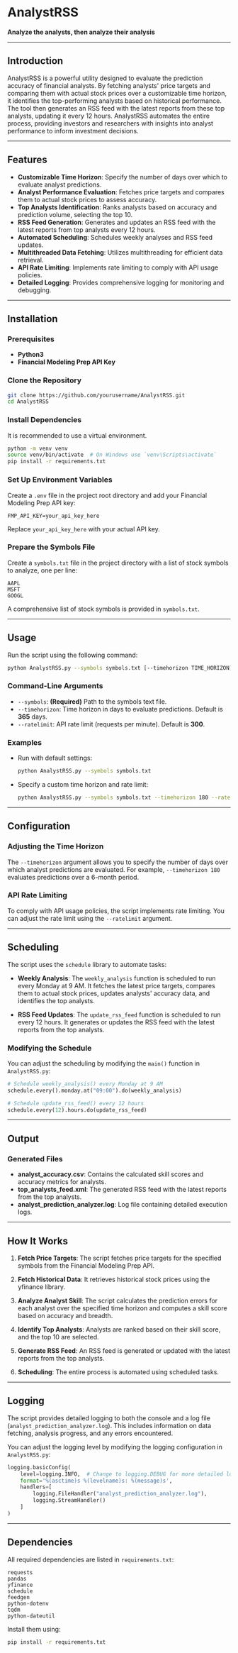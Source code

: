 # AnalystRSS

**Analyze the analysts, then analyze their analysis**

---

## Introduction

AnalystRSS is a powerful utility designed to evaluate the prediction accuracy of financial analysts. By fetching analysts' price targets and comparing them with actual stock prices over a customizable time horizon, it identifies the top-performing analysts based on historical performance. The tool then generates an RSS feed with the latest reports from these top analysts, updating it every 12 hours. AnalystRSS automates the entire process, providing investors and researchers with insights into analyst performance to inform investment decisions.

---

## Features

- **Customizable Time Horizon**: Specify the number of days over which to evaluate analyst predictions.
- **Analyst Performance Evaluation**: Fetches price targets and compares them to actual stock prices to assess accuracy.
- **Top Analysts Identification**: Ranks analysts based on accuracy and prediction volume, selecting the top 10.
- **RSS Feed Generation**: Generates and updates an RSS feed with the latest reports from top analysts every 12 hours.
- **Automated Scheduling**: Schedules weekly analyses and RSS feed updates.
- **Multithreaded Data Fetching**: Utilizes multithreading for efficient data retrieval.
- **API Rate Limiting**: Implements rate limiting to comply with API usage policies.
- **Detailed Logging**: Provides comprehensive logging for monitoring and debugging.

---

## Installation

### Prerequisites

- **Python3**
- **Financial Modeling Prep API Key**

### Clone the Repository

```bash
git clone https://github.com/yourusername/AnalystRSS.git
cd AnalystRSS
```

### Install Dependencies

It is recommended to use a virtual environment.

```bash
python -m venv venv
source venv/bin/activate  # On Windows use `venv\Scripts\activate`
pip install -r requirements.txt
```

### Set Up Environment Variables

Create a `.env` file in the project root directory and add your Financial Modeling Prep API key:

```
FMP_API_KEY=your_api_key_here
```

Replace `your_api_key_here` with your actual API key.

### Prepare the Symbols File

Create a `symbols.txt` file in the project directory with a list of stock symbols to analyze, one per line:

```
AAPL
MSFT
GOOGL
```

A comprehensive list of stock symbols is provided in `symbols.txt`.

---

## Usage

Run the script using the following command:

```bash
python AnalystRSS.py --symbols symbols.txt [--timehorizon TIME_HORIZON] [--ratelimit RATE_LIMIT]
```

### Command-Line Arguments

- `--symbols`: **(Required)** Path to the symbols text file.
- `--timehorizon`: Time horizon in days to evaluate predictions. Default is **365** days.
- `--ratelimit`: API rate limit (requests per minute). Default is **300**.

### Examples

- Run with default settings:

  ```bash
  python AnalystRSS.py --symbols symbols.txt
  ```

- Specify a custom time horizon and rate limit:

  ```bash
  python AnalystRSS.py --symbols symbols.txt --timehorizon 180 --ratelimit 200
  ```

---

## Configuration

### Adjusting the Time Horizon

The `--timehorizon` argument allows you to specify the number of days over which analyst predictions are evaluated. For example, `--timehorizon 180` evaluates predictions over a 6-month period.

### API Rate Limiting

To comply with API usage policies, the script implements rate limiting. You can adjust the rate limit using the `--ratelimit` argument.

---

## Scheduling

The script uses the `schedule` library to automate tasks:

- **Weekly Analysis**: The `weekly_analysis` function is scheduled to run every Monday at 9 AM. It fetches the latest price targets, compares them to actual stock prices, updates analysts' accuracy data, and identifies the top analysts.

- **RSS Feed Updates**: The `update_rss_feed` function is scheduled to run every 12 hours. It generates or updates the RSS feed with the latest reports from the top analysts.

### Modifying the Schedule

You can adjust the scheduling by modifying the `main()` function in `AnalystRSS.py`:

```python
# Schedule weekly_analysis() every Monday at 9 AM
schedule.every().monday.at("09:00").do(weekly_analysis)

# Schedule update_rss_feed() every 12 hours
schedule.every(12).hours.do(update_rss_feed)
```

---

## Output

### Generated Files

- **analyst_accuracy.csv**: Contains the calculated skill scores and accuracy metrics for analysts.
- **top_analysts_feed.xml**: The generated RSS feed with the latest reports from the top analysts.
- **analyst_prediction_analyzer.log**: Log file containing detailed execution logs.

---

## How It Works

1. **Fetch Price Targets**: The script fetches price targets for the specified symbols from the Financial Modeling Prep API.

2. **Fetch Historical Data**: It retrieves historical stock prices using the yfinance library.

3. **Analyze Analyst Skill**: The script calculates the prediction errors for each analyst over the specified time horizon and computes a skill score based on accuracy and breadth.

4. **Identify Top Analysts**: Analysts are ranked based on their skill score, and the top 10 are selected.

5. **Generate RSS Feed**: An RSS feed is generated or updated with the latest reports from the top analysts.

6. **Scheduling**: The entire process is automated using scheduled tasks.

---

## Logging

The script provides detailed logging to both the console and a log file (`analyst_prediction_analyzer.log`). This includes information on data fetching, analysis progress, and any errors encountered.

You can adjust the logging level by modifying the logging configuration in `AnalystRSS.py`:

```python
logging.basicConfig(
    level=logging.INFO,  # Change to logging.DEBUG for more detailed logs
    format='%(asctime)s %(levelname)s: %(message)s',
    handlers=[
        logging.FileHandler("analyst_prediction_analyzer.log"),
        logging.StreamHandler()
    ]
)
```

---

## Dependencies

All required dependencies are listed in `requirements.txt`:

```plaintext
requests
pandas
yfinance
schedule
feedgen
python-dotenv
tqdm
python-dateutil
```

Install them using:

```bash
pip install -r requirements.txt
```
